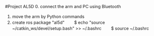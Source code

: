 #Project AL5D
0. connect the arm and PC using Bluetooth　　
1. move the arm by Python commands　　
2. create ros package "al5d"　　
$ echo "source ~/catkin_ws/devel/setup.bash" >> ~/.bashrc　　
$ source ~/.bashrc　　
